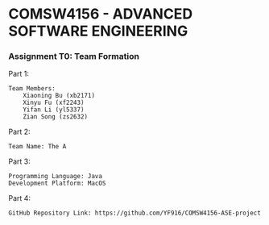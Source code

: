 # COMSW4156 - ADVANCED SOFTWARE ENGINEERING

### Assignment T0: Team Formation
Part 1: 

    Team Members:
        Xiaoning Bu (xb2171)
        Xinyu Fu (xf2243)
        Yifan Li (yl5337)
        Zian Song (zs2632)

Part 2:

    Team Name: The A

Part 3:

    Programming Language: Java
    Development Platform: MacOS

Part 4: 

    GitHub Repository Link: https://github.com/YF916/COMSW4156-ASE-project
